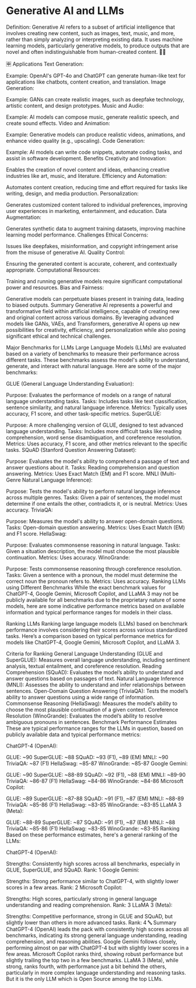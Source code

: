 # Generative AI and LLMs
Definition: Generative AI refers to a subset of artificial intelligence that involves creating new content, such as images, text, music, and more, rather than simply analyzing or interpreting existing data. It uses machine learning models, particularly generative models, to produce outputs that are novel and often indistinguishable from human-created content. 🌟🫧

🈸 Applications 
Text Generation:

Example: OpenAI's GPT-4o and ChatGPT can generate human-like text for applications like chatbots, content creation, and translation.
Image Generation:

Example: GANs can create realistic images, such as deepfake technology, artistic content, and design prototypes.
Music and Audio:

Example: AI models can compose music, generate realistic speech, and create sound effects.
Video and Animation:

Example: Generative models can produce realistic videos, animations, and enhance video quality (e.g., upscaling).
Code Generation:

Example: AI models can write code snippets, automate coding tasks, and assist in software development.
Benefits
Creativity and Innovation:

Enables the creation of novel content and ideas, enhancing creative industries like art, music, and literature.
Efficiency and Automation:

Automates content creation, reducing time and effort required for tasks like writing, design, and media production.
Personalization:

Generates customized content tailored to individual preferences, improving user experiences in marketing, entertainment, and education.
Data Augmentation:

Generates synthetic data to augment training datasets, improving machine learning model performance.
Challenges
Ethical Concerns:

Issues like deepfakes, misinformation, and copyright infringement arise from the misuse of generative AI.
Quality Control:

Ensuring the generated content is accurate, coherent, and contextually appropriate.
Computational Resources:

Training and running generative models require significant computational power and resources.
Bias and Fairness:

Generative models can perpetuate biases present in training data, leading to biased outputs.
Summary
Generative AI represents a powerful and transformative field within artificial intelligence, capable of creating new and original content across various domains. By leveraging advanced models like GANs, VAEs, and Transformers, generative AI opens up new possibilities for creativity, efficiency, and personalization while also posing significant ethical and technical challenges.

Major Benchmarks for LLMs
Large Language Models (LLMs) are evaluated based on a variety of benchmarks to measure their performance across different tasks. These benchmarks assess the model's ability to understand, generate, and interact with natural language. Here are some of the major benchmarks:

GLUE (General Language Understanding Evaluation):

Purpose: Evaluates the performance of models on a range of natural language understanding tasks.
Tasks: Includes tasks like text classification, sentence similarity, and natural language inference.
Metrics: Typically uses accuracy, F1 score, and other task-specific metrics.
SuperGLUE:

Purpose: A more challenging version of GLUE, designed to test advanced language understanding.
Tasks: Includes more difficult tasks like reading comprehension, word sense disambiguation, and coreference resolution.
Metrics: Uses accuracy, F1 score, and other metrics relevant to the specific tasks.
SQuAD (Stanford Question Answering Dataset):

Purpose: Evaluates the model's ability to comprehend a passage of text and answer questions about it.
Tasks: Reading comprehension and question answering.
Metrics: Uses Exact Match (EM) and F1 score.
MNLI (Multi-Genre Natural Language Inference):

Purpose: Tests the model's ability to perform natural language inference across multiple genres.
Tasks: Given a pair of sentences, the model must determine if one entails the other, contradicts it, or is neutral.
Metrics: Uses accuracy.
TriviaQA:

Purpose: Measures the model's ability to answer open-domain questions.
Tasks: Open-domain question answering.
Metrics: Uses Exact Match (EM) and F1 score.
HellaSwag:

Purpose: Evaluates commonsense reasoning in natural language.
Tasks: Given a situation description, the model must choose the most plausible continuation.
Metrics: Uses accuracy.
WinoGrande:

Purpose: Tests commonsense reasoning through coreference resolution.
Tasks: Given a sentence with a pronoun, the model must determine the correct noun the pronoun refers to.
Metrics: Uses accuracy.
Ranking LLMs using Different Benchmarks
While the exact benchmark values for ChatGPT-4, Google Gemini, Microsoft Copilot, and LLaMA 3 may not be publicly available for all benchmarks due to the proprietary nature of some models, here are some indicative performance metrics based on available information and typical performance ranges for models in their class.

Ranking LLMs
Ranking large language models (LLMs) based on benchmark performance involves considering their scores across various standardized tasks. Here’s a comparison based on typical performance metrics for models like ChatGPT-4, Google Gemini, Microsoft Copilot, and LLaMA 3.

Criteria for Ranking
General Language Understanding (GLUE and SuperGLUE): Measures overall language understanding, including sentiment analysis, textual entailment, and coreference resolution.
Reading Comprehension (SQuAD): Evaluates the model’s ability to understand and answer questions based on passages of text.
Natural Language Inference (MNLI): Assesses the ability to understand and infer relationships between sentences.
Open-Domain Question Answering (TriviaQA): Tests the model’s ability to answer questions using a wide range of information.
Commonsense Reasoning (HellaSwag): Measures the model’s ability to choose the most plausible continuation of a given context.
Coreference Resolution (WinoGrande): Evaluates the model’s ability to resolve ambiguous pronouns in sentences.
Benchmark Performance Estimates
These are typical performance ranges for the LLMs in question, based on publicly available data and typical performance metrics:

ChatGPT-4 (OpenAI):

GLUE: ~90
SuperGLUE: ~88
SQuAD: ~93 (F1), ~89 (EM)
MNLI: ~90
TriviaQA: ~87 (F1)
HellaSwag: ~85-87
WinoGrande: ~85-87
Google Gemini:

GLUE: ~90
SuperGLUE: ~88-89
SQuAD: ~92 (F1), ~88 (EM)
MNLI: ~89-90
TriviaQA: ~86-87 (F1)
HellaSwag: ~84-86
WinoGrande: ~84-86
Microsoft Copilot:

GLUE: ~89
SuperGLUE: ~87-88
SQuAD: ~91 (F1), ~87 (EM)
MNLI: ~88-89
TriviaQA: ~85-86 (F1)
HellaSwag: ~83-85
WinoGrande: ~83-85
LLaMA 3 (Meta):

GLUE: ~88-89
SuperGLUE: ~87
SQuAD: ~91 (F1), ~87 (EM)
MNLI: ~88
TriviaQA: ~85-86 (F1)
HellaSwag: ~83-85
WinoGrande: ~83-85
Ranking
Based on these performance estimates, here's a general ranking of the LLMs:

ChatGPT-4 (OpenAI):

Strengths: Consistently high scores across all benchmarks, especially in GLUE, SuperGLUE, and SQuAD.
Rank: 1
Google Gemini:

Strengths: Strong performance similar to ChatGPT-4, with slightly lower scores in a few areas.
Rank: 2
Microsoft Copilot:

Strengths: High scores, particularly strong in general language understanding and reading comprehension.
Rank: 3
LLaMA 3 (Meta):

Strengths: Competitive performance, strong in GLUE and SQuAD, but slightly lower than others in more advanced tasks.
Rank: 4
🔤 Summary
ChatGPT-4 (OpenAI) leads the pack with consistently high scores across all benchmarks, indicating its strong general language understanding, reading comprehension, and reasoning abilities.
Google Gemini follows closely, performing almost on par with ChatGPT-4 but with slightly lower scores in a few areas.
Microsoft Copilot ranks third, showing robust performance but slightly trailing the top two in a few benchmarks.
LLaMA 3 (Meta), while strong, ranks fourth, with performance just a bit behind the others, particularly in more complex language understanding and reasoning tasks. But it is the only LLM which is Open Source among the top LLMs.